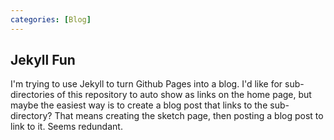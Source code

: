 ```yaml
---
categories: [Blog]
---
```

## Jekyll Fun

I'm trying to use Jekyll to turn Github Pages into a blog. I'd like for sub-directories of this repository to auto show as links on the home page, but maybe the easiest way is to create a blog post that links to the sub-directory? That means creating the sketch page, then posting a blog post to link to it. Seems redundant.